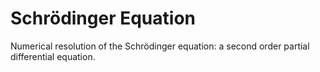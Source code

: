 # Schrödinger Equation
Numerical resolution of the Schrödinger equation: a second order partial differential equation.
